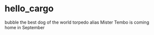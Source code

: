 # hello_cargo
bubble the best dog of the world
torpedo alias Mister Tembo is coming home in September
